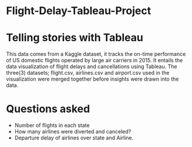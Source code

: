 # Flight-Delay-Tableau-Project
# Telling stories with Tableau
This data comes from a Kaggle dataset, it tracks the on-time performance of US domestic flights operated by large air carriers in 2015.
It entails the data visualization of flight delays and cancellations using Tableau. 
The three(3) datasets; flight.csv, airlines.csv and airport.csv used in the visualization were merged together before insights were drawn into the data.
# Questions asked
* Number of flights in each state
* How many airlines were diverted and canceled?
* Departure delay of airlines over state and Airline.
